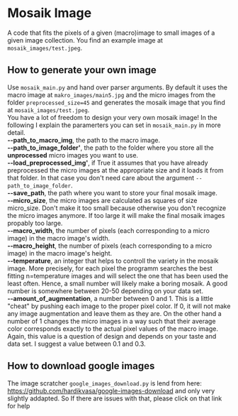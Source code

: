 # Mosaik Image
A code that fits the pixels of a given (macro)image to small images of a given image collection. You find an example image at `mosaik_images/test.jpeg`.

## How to generate your own image
Use `mosaik_main.py` and hand over parser arguments. By default it uses the macro image at `makro_images/main5.jpg` and the micro images
from the folder `preprocessed_size=45` and generates the mosaik image that you find at `mosaik_images/test.jpeg`. 
<br/>
You have a lot of freedom to design your very own mosaik image! In the following I explain the paramerters you can set in `mosaik_main.py` in more detail.\
**--path_to_macro_img**, the path to the macro image.\
**--path_to_image_folder'**, the path to the folder where you store all the **unprocessed** micro images you want to use.\
**--load_preprocessed_img'**, if True it assumes that you have already preprocessed the micro images at the appropriate size and it loads it from that folder. In that case you don't need care about the argument `--path_to_image_folder`.\
**--save_path**, the path where you want to store your final mosaik image.\
**--micro_size**, the micro images are calculated as squares of size micro_size. Don't make it too small because otherwise you don't recognize the micro images anymore. If too large it will make the final mosaik images propably too large.\
**--macro_width**, the number of pixels (each corresponding to a micro image) in the macro image's width.\
**--macro_height**, the number of pixels (each corresponding to a micro image) in the macro image's height.\
**--temperature**, an integer that helps to controll the variety in the mosaik image. More precisely, for each pixel the programm searches the best fitting n=temperature images and will select the one that has been used the least often. Hence, a small number will likely make a boring mosaik. A good number is somewhere between 20-50 depending on your data set.\
**--amount_of_augmentation**, a number between 0 and 1. This is a little "cheat" by pushing each image to the proper pixel color. If 0, it will not make any image augmentation and leave them as they are. On the other hand a number of 1 changes the micro images in a way such that their average color corresponds exactly to the actual pixel values of the macro image. Again, this value is a question of design and depends on your taste and data set. I suggest a value between 0.1 and 0.3.


## How to download google images

The image scratcher `google_images_download.py` is lend from here:
https://github.com/hardikvasa/google-images-download
and only very slightly addapted. So If there are issues with that, please click on that link for help
